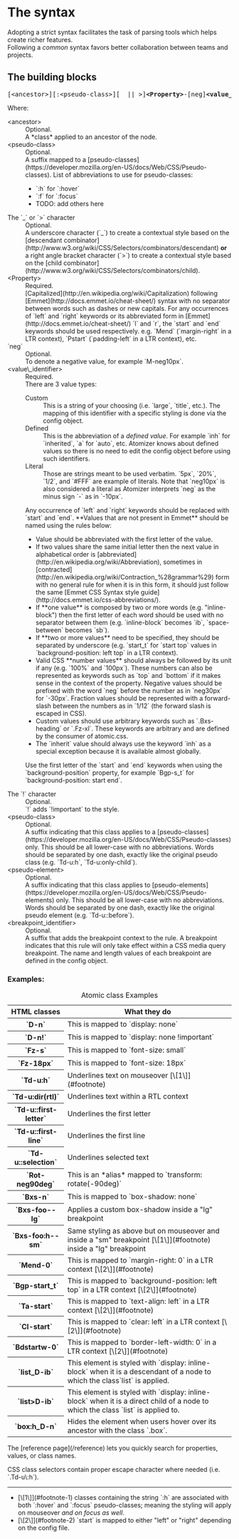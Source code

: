 # The syntax

Adopting a strict syntax facilitates the task of parsing tools which helps create richer features.<br>
Following a <em>common</em> syntax favors better collaboration between teams and projects.

## The building blocks

<pre>
[&lt;ancestor>][:&lt;pseudo-class>][_ || >]<strong>&lt;Property></strong>-[neg]<strong>&lt;value_identifier></strong>[!][:&lt;pseudo-class>][::&lt;pseudo-element>][--&lt;breakpoint_identifier>]
</pre>

<p class="Pt-20px">Where:</p>

<dl class="dl-list">
    <dt>&lt;ancestor></dt>
    <dd>Optional.<br>
    A *class* applied to an ancestor of the node.</dd>
    <dt>&lt;pseudo-class></dt>
    <dd>Optional.<br>
    A suffix mapped to a [pseudo-classes](https://developer.mozilla.org/en-US/docs/Web/CSS/Pseudo-classes). List of abbreviations to use for pseudo-classes:
    <ul>
        <li>`:h` for `:hover`</li>
        <li>`:f` for `:focus`</li>
        <li>TODO: add others here</li>
    </ul>
    </dd>
    <dt>The `_` or `>` character</dt>
    <dd>Optional.<br>
    A underscore character (`_`) to create a contextual style based on the [descendant combinator](http://www.w3.org/wiki/CSS/Selectors/combinators/descendant) <strong>or</strong> a right angle bracket character (`>`) to create a contextual style based on the [child combinator](http://www.w3.org/wiki/CSS/Selectors/combinators/child).</dd>
    <dt>&lt;Property></dt>
    <dd>Required.<br>
    [Capitalized](http://en.wikipedia.org/wiki/Capitalization) following [Emmet](http://docs.emmet.io/cheat-sheet/) syntax with no separator between words such as dashes or new capitals. For any occurrences of `left` and `right` keywords or its abbreviated form in [Emmet](http://docs.emmet.io/cheat-sheet/) `l` and `r`, the `start` and `end` keywords should be used respectively. e.g. `Mend` (`margin-right` in a LTR context), `Pstart` (`padding-left` in a LTR context), etc.</dd>
    <dt>`neg`</dt>
    <dd>Optional.<br>
    To denote a negative value, for example `M-neg10px`.</dd>
    <dt>&lt;value\_identifier></dt>
    <dd>Required.<br>
    There are 3 value types:
    <dl class="dl-list">
        <dt>Custom</dt>
        <dd>This is a string of your choosing (i.e. `large`, `title`, etc.). The mapping of this identifier with a specific styling is done via the config object.</dd>
        <dt>Defined</dt>
        <dd>This is the abbreviation of a <em>defined value</em>. For example `inh` for `inherited`, `a` for `auto`, etc. Atomizer knows about defined values so there is no need to edit the config object before using such identifiers.</dd>
        <dt>Literal</dt>
        <dd>Those are strings meant to be used verbatim. `5px`, `20%`, `1/2`, and `#FFF` are example of literals. Note that `neg10px` is also considered a literal as Atomizer interprets `neg` as the minus sign `-` as in `-10px`.</dd>
    </dl>
    Any occurrence of `left` and `right` keywords should be replaced with `start` and `end`. **Values that are not present in Emmet** should be named using the rules below:
    <ul class="ul-list">
        <li>Value should be abbreviated with the first letter of the value.</li>
        <li>If two values share the same initial letter then the next value in alphabetical order is [abbreviated](http://en.wikipedia.org/wiki/Abbreviation), sometimes in [contracted](http://en.wikipedia.org/wiki/Contraction_%28grammar%29) form with no general rule for when it is in this form, it should just follow the same [Emmet CSS Syntax style guide](http://docs.emmet.io/css-abbreviations/).</li>
        <li>If **one value** is composed by two or more words (e.g. "inline-block") then the first letter of each word should be used with no separator between them (e.g. `inline-block` becomes `ib`, `space-between` becomes `sb`).</li>
        <li>If **two or more values** need to be specified, they should be separated by underscore (e.g. `start_t` for `start top` values in `background-position: left top` in a LTR context).</li>
        <li>Valid CSS **number values** should always be followed by its unit if any (e.g. `100%` and `100px`). These numbers can also be represented as keywords such as `top` and `bottom` if it makes sense in the context of the property.  Negative values should be prefixed with the word `neg` before the number as in `neg30px` for `-30px`. Fraction values should be represented with a forward-slash between the numbers as in `1/12` (the forward slash is escaped in CSS).</li>
        <li>Custom  values should use arbitrary keywords such as `.Bxs-heading` or `.Fz-xl`. These keywords are arbitrary and are defined by the consumer of atomic.css.</li>
        <li>The `inherit` value should always use the keyword `inh` as a special exception because it is available almost globally.</li>
    </ul>
    <p class="noteBox warning">Use the first letter of the `start` and `end` keywords when using the `background-position` property, for example `Bgp-s_t` for `background-position: start end`.</p>
    </dd>
    <dt>The `!` character</dt>
    <dd>Optional.<br>
    `!` adds `!important` to the style.</dd>
    <dt>&lt;pseudo-class></dt>
    <dd>Optional.<br>
    A suffix indicating that this class applies to a [pseudo-classes](https://developer.mozilla.org/en-US/docs/Web/CSS/Pseudo-classes) only. This should be all lower-case with no abbreviations. Words should be separated by one dash, exactly like the original pseudo class (e.g. `Td-u:h`, `Td-u:only-child`).</dd>
    <dt>&lt;pseudo-element></dt>
    <dd>Optional.<br>
    A suffix indicating that this class applies to [pseudo-elements](https://developer.mozilla.org/en-US/docs/Web/CSS/Pseudo-elements) only. This should be all lower-case with no abbreviations. Words should be separated by one dash, exactly like the original pseudo element (e.g. `Td-u::before`).</dd>
    <dt>&lt;breakpoint_identifier></dt>
    <dd>Optional.<br>
    A suffix that adds the breakpoint context to the rule. A breakpoint indicates that this rule will only take effect within a CSS media query breakpoint. The name and length values of each breakpoint are defined in the config object.</dd>
</dl>

### Examples:

<table class="Ta-start W-100%">
    <caption class="hidden">Atomic class Examples</caption>
    <thead>
        <tr>
            <th scope="col" class="P-10px">HTML classes</th>
            <th scope="col" class="P-10px">What they do</th>
        </tr>
    </thead>
    <tbody>
        <tr class="Bdt-1">
            <th scope="row" class="Va-t Whs-nw P-10px">`D-n`</th>
            <td class="Va-t P-10px">This is mapped to `display: none`</td>
        </tr>
        <tr class="Bdt-1">
            <th scope="row" class="Va-t Whs-nw P-10px">`D-n!`</th>
            <td class="Va-t P-10px">This is mapped to `display: none !important`</td>
        </tr>
        <tr class="Bdt-1">
            <th scope="row" class="Va-t Whs-nw P-10px">`Fz-s`</th>
            <td class="Va-t P-10px">This is mapped to `font-size: small`</td>
        </tr>
        <tr class="Bdt-1">
            <th scope="row" class="Va-t Whs-nw P-10px">`Fz-18px`</th>
            <td class="Va-t P-10px">This is mapped to `font-size: 18px`</td>
        </tr>
        <tr class="Bdt-1">
            <th scope="row" class="Va-t Whs-nw P-10px">`Td-u:h`</th>
            <td class="Va-t P-10px">Underlines text on mouseover [\[1\]](#footnote)<a id="footnote-1" class="D-ib"></a></td>
        </tr>
        <tr class="Bdt-1">
            <th scope="row" class="Va-t Whs-nw P-10px">`Td-u:dir(rtl)`</th>
            <td class="Va-t P-10px">Underlines text within a RTL context</td>
        </tr>
        <tr class="Bdt-1">
            <th scope="row" class="Va-t Whs-nw P-10px">`Td-u::first-letter`</th>
            <td class="Va-t P-10px">Underlines the first letter</td>
        </tr>
        <tr class="Bdt-1">
            <th scope="row" class="Va-t Whs-nw P-10px">`Td-u::first-line`</th>
            <td class="Va-t P-10px">Underlines the first line</td>
        </tr>
        <tr class="Bdt-1">
            <th scope="row" class="Va-t Whs-nw P-10px">`Td-u::selection`</th>
            <td class="Va-t P-10px">Underlines selected text</td>
        </tr>
        <tr class="Bdt-1">
            <th scope="row" class="Va-t Whs-nw P-10px">`Rot-neg90deg`</th>
            <td class="Va-t P-10px">This is an *alias* mapped to `transform: rotate(-90deg)`</td>
        </tr>
        <tr class="Bdt-1">
            <th scope="row" class="Va-t Whs-nw P-10px">`Bxs-n`</th>
            <td class="Va-t P-10px">This is mapped to `box-shadow: none`</td>
        </tr>
        <tr class="Bdt-1">
            <th scope="row" class="Va-t Whs-nw P-10px">`Bxs-foo--lg`</th>
            <td class="Va-t P-10px">Applies a custom box-shadow inside a "lg" breakpoint</td>
        </tr>
        <tr class="Bdt-1">
            <th scope="row" class="Va-t Whs-nw P-10px">`Bxs-foo:h--sm`</th>
            <td class="Va-t P-10px">Same styling as above but on mouseover and inside a "sm" breakpoint [\[1\]](#footnote)<a id="footnote-1" class="D-ib"></a> inside a "lg" breakpoint</td>
        </tr>
        <tr class="Bdt-1">
            <th scope="row" class="Va-t Whs-nw P-10px">`Mend-0`</th>
            <td class="Va-t P-10px">This is mapped to `margin-right: 0` in a LTR context [\[2\]](#footnote)<a id="footnote-3" class="D-ib"></a></td>
        </tr>
        <tr class="Bdt-1">
            <th scope="row" class="Va-t Whs-nw P-10px">`Bgp-start_t`</th>
            <td class="Va-t P-10px">This is mapped to `background-position: left top` in a LTR context [\[2\]](#footnote)<a id="footnote-2" class="D-ib"></a></td>
        </tr>
        <tr class="Bdt-1">
            <th scope="row" class="Va-t Whs-nw P-10px">`Ta-start`</th>
            <td class="Va-t P-10px">This is mapped to `text-align: left` in a LTR context [\[2\]](#footnote)<a id="footnote-2" class="D-ib"></a></td>
        </tr>
        <tr class="Bdt-1">
            <th scope="row" class="Va-t Whs-nw P-10px">`Cl-start`</th>
            <td class="Va-t P-10px">This is mapped to `clear: left` in a LTR context [\[2\]](#footnote)<a id="footnote-2" class="D-ib"></a></td>
        </tr>
        <tr class="Bdt-1">
            <th scope="row" class="Va-t Whs-nw P-10px">`Bdstartw-0`</th>
            <td class="Va-t P-10px">This is mapped to `border-left-width: 0` in a LTR context [\[2\]](#footnote)<a id="footnote-2" class="D-ib"></a></td>
        </tr>
        <tr class="Bdt-1">
            <th scope="row" class="Va-t Whs-nw P-10px">`list_D-ib`</th>
            <td class="Va-t P-10px">This element is styled with `display: inline-block` when it is a descendant of a node to which the class`list` is applied.</td>
        </tr>
        <tr class="Bdt-1">
            <th scope="row" class="Va-t Whs-nw P-10px">`list>D-ib`</th>
            <td class="Va-t P-10px">This element is styled with `display: inline-block` when it is a direct child of a node to which the class `list` is applied to.</td>
        </tr>
        <tr class="Bdt-1">
            <th scope="row" class="Va-t Whs-nw P-10px">`box:h_D-n`</th>
            <td class="Va-t P-10px">Hides the element when users hover over its ancestor with the class `.box`.</td>
        </tr>
    </tbody>
</table>

<div class="noteBox info">The [reference page](/reference) lets you quickly search for properties, values, or class names.</div>

<p class="noteBox info">CSS class selectors contain proper escape character where needed (i.e. `.Td-u\:h`).</p>

<hr class="Mt-50px">

<ul id="footnote" class="ul-list">
    <li>[\[1\]](#footnote-1) classes containing the string `:h` are associated with both `:hover` and `:focus` pseudo-classes; meaning the styling will apply on mouseover <em>and on focus as well</em>.</li>
    <li>[\[2\]](#footnote-2) `start` is mapped to either "left" or "right" depending on the config file.</li>
</ul>